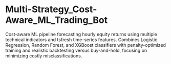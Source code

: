 # Multi-Strategy_Cost-Aware_ML_Trading_Bot
Cost-aware ML pipeline forecasting hourly equity returns using multiple technical indicators and tsfresh time-series features. Combines Logistic Regression, Random Forest, and XGBoost classifiers with penalty-optimized training and realistic backtesting versus buy-and-hold, focusing on minimizing costly misclassifications.
